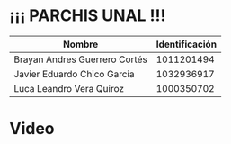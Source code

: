 # ¡¡¡ PARCHIS UNAL !!!

| Nombre                       | Identificación |
|------------------------------|----------------|
| Brayan Andres Guerrero Cortés| 1011201494     |
| Javier Eduardo Chico Garcia  | 1032936917     | 
| Luca Leandro Vera Quiroz     | 1000350702     | 

# Video
